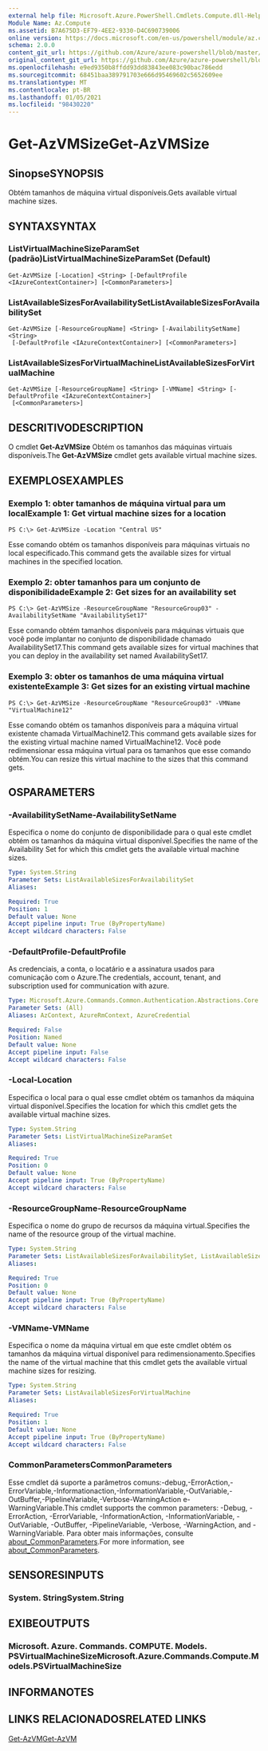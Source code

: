 ```yaml
---
external help file: Microsoft.Azure.PowerShell.Cmdlets.Compute.dll-Help.xml
Module Name: Az.Compute
ms.assetid: B7A675D3-EF79-4EE2-9330-D4C690739006
online version: https://docs.microsoft.com/en-us/powershell/module/az.compute/get-azvmsize
schema: 2.0.0
content_git_url: https://github.com/Azure/azure-powershell/blob/master/src/Compute/Compute/help/Get-AzVMSize.md
original_content_git_url: https://github.com/Azure/azure-powershell/blob/master/src/Compute/Compute/help/Get-AzVMSize.md
ms.openlocfilehash: e9ed9350b8ffdd93dd83843ee083c90bac786edd
ms.sourcegitcommit: 68451baa389791703e666d95469602c5652609ee
ms.translationtype: MT
ms.contentlocale: pt-BR
ms.lasthandoff: 01/05/2021
ms.locfileid: "98430220"
---
```

# <span data-ttu-id="51ef8-101">Get-AzVMSize</span><span class="sxs-lookup"><span data-stu-id="51ef8-101">Get-AzVMSize</span></span>

## <span data-ttu-id="51ef8-102">Sinopse</span><span class="sxs-lookup"><span data-stu-id="51ef8-102">SYNOPSIS</span></span>
<span data-ttu-id="51ef8-103">Obtém tamanhos de máquina virtual disponíveis.</span><span class="sxs-lookup"><span data-stu-id="51ef8-103">Gets available virtual machine sizes.</span></span>

## <span data-ttu-id="51ef8-104">SYNTAX</span><span class="sxs-lookup"><span data-stu-id="51ef8-104">SYNTAX</span></span>

### <span data-ttu-id="51ef8-105">ListVirtualMachineSizeParamSet (padrão)</span><span class="sxs-lookup"><span data-stu-id="51ef8-105">ListVirtualMachineSizeParamSet (Default)</span></span>
```
Get-AzVMSize [-Location] <String> [-DefaultProfile <IAzureContextContainer>] [<CommonParameters>]
```

### <span data-ttu-id="51ef8-106">ListAvailableSizesForAvailabilitySet</span><span class="sxs-lookup"><span data-stu-id="51ef8-106">ListAvailableSizesForAvailabilitySet</span></span>
```
Get-AzVMSize [-ResourceGroupName] <String> [-AvailabilitySetName] <String>
 [-DefaultProfile <IAzureContextContainer>] [<CommonParameters>]
```

### <span data-ttu-id="51ef8-107">ListAvailableSizesForVirtualMachine</span><span class="sxs-lookup"><span data-stu-id="51ef8-107">ListAvailableSizesForVirtualMachine</span></span>
```
Get-AzVMSize [-ResourceGroupName] <String> [-VMName] <String> [-DefaultProfile <IAzureContextContainer>]
 [<CommonParameters>]
```

## <span data-ttu-id="51ef8-108">DESCRITIVO</span><span class="sxs-lookup"><span data-stu-id="51ef8-108">DESCRIPTION</span></span>
<span data-ttu-id="51ef8-109">O cmdlet **Get-AzVMSize** Obtém os tamanhos das máquinas virtuais disponíveis.</span><span class="sxs-lookup"><span data-stu-id="51ef8-109">The **Get-AzVMSize** cmdlet gets available virtual machine sizes.</span></span>

## <span data-ttu-id="51ef8-110">EXEMPLOS</span><span class="sxs-lookup"><span data-stu-id="51ef8-110">EXAMPLES</span></span>

### <span data-ttu-id="51ef8-111">Exemplo 1: obter tamanhos de máquina virtual para um local</span><span class="sxs-lookup"><span data-stu-id="51ef8-111">Example 1: Get virtual machine sizes for a location</span></span>
```
PS C:\> Get-AzVMSize -Location "Central US"
```

<span data-ttu-id="51ef8-112">Esse comando obtém os tamanhos disponíveis para máquinas virtuais no local especificado.</span><span class="sxs-lookup"><span data-stu-id="51ef8-112">This command gets the available sizes for virtual machines in the specified location.</span></span>

### <span data-ttu-id="51ef8-113">Exemplo 2: obter tamanhos para um conjunto de disponibilidade</span><span class="sxs-lookup"><span data-stu-id="51ef8-113">Example 2: Get sizes for an availability set</span></span>
```
PS C:\> Get-AzVMSize -ResourceGroupName "ResourceGroup03" -AvailabilitySetName "AvailabilitySet17"
```

<span data-ttu-id="51ef8-114">Esse comando obtém tamanhos disponíveis para máquinas virtuais que você pode implantar no conjunto de disponibilidade chamado AvailabilitySet17.</span><span class="sxs-lookup"><span data-stu-id="51ef8-114">This command gets available sizes for virtual machines that you can deploy in the availability set named AvailabilitySet17.</span></span>

### <span data-ttu-id="51ef8-115">Exemplo 3: obter os tamanhos de uma máquina virtual existente</span><span class="sxs-lookup"><span data-stu-id="51ef8-115">Example 3: Get sizes for an existing virtual machine</span></span>
```
PS C:\> Get-AzVMSize -ResourceGroupName "ResourceGroup03" -VMName "VirtualMachine12"
```

<span data-ttu-id="51ef8-116">Esse comando obtém os tamanhos disponíveis para a máquina virtual existente chamada VirtualMachine12.</span><span class="sxs-lookup"><span data-stu-id="51ef8-116">This command gets available sizes for the existing virtual machine named VirtualMachine12.</span></span>
<span data-ttu-id="51ef8-117">Você pode redimensionar essa máquina virtual para os tamanhos que esse comando obtém.</span><span class="sxs-lookup"><span data-stu-id="51ef8-117">You can resize this virtual machine to the sizes that this command gets.</span></span>

## <span data-ttu-id="51ef8-118">OS</span><span class="sxs-lookup"><span data-stu-id="51ef8-118">PARAMETERS</span></span>

### <span data-ttu-id="51ef8-119">-AvailabilitySetName</span><span class="sxs-lookup"><span data-stu-id="51ef8-119">-AvailabilitySetName</span></span>
<span data-ttu-id="51ef8-120">Especifica o nome do conjunto de disponibilidade para o qual este cmdlet obtém os tamanhos da máquina virtual disponível.</span><span class="sxs-lookup"><span data-stu-id="51ef8-120">Specifies the name of the Availability Set for which this cmdlet gets the available virtual machine sizes.</span></span>

```yaml
Type: System.String
Parameter Sets: ListAvailableSizesForAvailabilitySet
Aliases:

Required: True
Position: 1
Default value: None
Accept pipeline input: True (ByPropertyName)
Accept wildcard characters: False
```

### <span data-ttu-id="51ef8-121">-DefaultProfile</span><span class="sxs-lookup"><span data-stu-id="51ef8-121">-DefaultProfile</span></span>
<span data-ttu-id="51ef8-122">As credenciais, a conta, o locatário e a assinatura usados para comunicação com o Azure.</span><span class="sxs-lookup"><span data-stu-id="51ef8-122">The credentials, account, tenant, and subscription used for communication with azure.</span></span>

```yaml
Type: Microsoft.Azure.Commands.Common.Authentication.Abstractions.Core.IAzureContextContainer
Parameter Sets: (All)
Aliases: AzContext, AzureRmContext, AzureCredential

Required: False
Position: Named
Default value: None
Accept pipeline input: False
Accept wildcard characters: False
```

### <span data-ttu-id="51ef8-123">-Local</span><span class="sxs-lookup"><span data-stu-id="51ef8-123">-Location</span></span>
<span data-ttu-id="51ef8-124">Especifica o local para o qual esse cmdlet obtém os tamanhos da máquina virtual disponível.</span><span class="sxs-lookup"><span data-stu-id="51ef8-124">Specifies the location for which this cmdlet gets the available virtual machine sizes.</span></span>

```yaml
Type: System.String
Parameter Sets: ListVirtualMachineSizeParamSet
Aliases:

Required: True
Position: 0
Default value: None
Accept pipeline input: True (ByPropertyName)
Accept wildcard characters: False
```

### <span data-ttu-id="51ef8-125">-ResourceGroupName</span><span class="sxs-lookup"><span data-stu-id="51ef8-125">-ResourceGroupName</span></span>
<span data-ttu-id="51ef8-126">Especifica o nome do grupo de recursos da máquina virtual.</span><span class="sxs-lookup"><span data-stu-id="51ef8-126">Specifies the name of the resource group of the virtual machine.</span></span>

```yaml
Type: System.String
Parameter Sets: ListAvailableSizesForAvailabilitySet, ListAvailableSizesForVirtualMachine
Aliases:

Required: True
Position: 0
Default value: None
Accept pipeline input: True (ByPropertyName)
Accept wildcard characters: False
```

### <span data-ttu-id="51ef8-127">-VMName</span><span class="sxs-lookup"><span data-stu-id="51ef8-127">-VMName</span></span>
<span data-ttu-id="51ef8-128">Especifica o nome da máquina virtual em que este cmdlet obtém os tamanhos da máquina virtual disponível para redimensionamento.</span><span class="sxs-lookup"><span data-stu-id="51ef8-128">Specifies the name of the virtual machine that this cmdlet gets the available virtual machine sizes for resizing.</span></span>

```yaml
Type: System.String
Parameter Sets: ListAvailableSizesForVirtualMachine
Aliases:

Required: True
Position: 1
Default value: None
Accept pipeline input: True (ByPropertyName)
Accept wildcard characters: False
```

### <span data-ttu-id="51ef8-129">CommonParameters</span><span class="sxs-lookup"><span data-stu-id="51ef8-129">CommonParameters</span></span>
<span data-ttu-id="51ef8-130">Esse cmdlet dá suporte a parâmetros comuns:-debug,-ErrorAction,-ErrorVariable,-Informationaction,-InformationVariable,-OutVariable,-OutBuffer,-PipelineVariable,-Verbose-WarningAction e-WarningVariable.</span><span class="sxs-lookup"><span data-stu-id="51ef8-130">This cmdlet supports the common parameters: -Debug, -ErrorAction, -ErrorVariable, -InformationAction, -InformationVariable, -OutVariable, -OutBuffer, -PipelineVariable, -Verbose, -WarningAction, and -WarningVariable.</span></span> <span data-ttu-id="51ef8-131">Para obter mais informações, consulte [about_CommonParameters](http://go.microsoft.com/fwlink/?LinkID=113216).</span><span class="sxs-lookup"><span data-stu-id="51ef8-131">For more information, see [about_CommonParameters](http://go.microsoft.com/fwlink/?LinkID=113216).</span></span>

## <span data-ttu-id="51ef8-132">SENSORES</span><span class="sxs-lookup"><span data-stu-id="51ef8-132">INPUTS</span></span>

### <span data-ttu-id="51ef8-133">System. String</span><span class="sxs-lookup"><span data-stu-id="51ef8-133">System.String</span></span>

## <span data-ttu-id="51ef8-134">EXIBE</span><span class="sxs-lookup"><span data-stu-id="51ef8-134">OUTPUTS</span></span>

### <span data-ttu-id="51ef8-135">Microsoft. Azure. Commands. COMPUTE. Models. PSVirtualMachineSize</span><span class="sxs-lookup"><span data-stu-id="51ef8-135">Microsoft.Azure.Commands.Compute.Models.PSVirtualMachineSize</span></span>

## <span data-ttu-id="51ef8-136">INFORMA</span><span class="sxs-lookup"><span data-stu-id="51ef8-136">NOTES</span></span>

## <span data-ttu-id="51ef8-137">LINKS RELACIONADOS</span><span class="sxs-lookup"><span data-stu-id="51ef8-137">RELATED LINKS</span></span>

[<span data-ttu-id="51ef8-138">Get-AzVM</span><span class="sxs-lookup"><span data-stu-id="51ef8-138">Get-AzVM</span></span>](./Get-AzVM.md)


